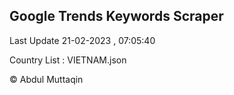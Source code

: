 

## Google Trends Keywords Scraper 
 
Last Update 21-02-2023 , 07:05:40

Country List :
VIETNAM.json



© Abdul Muttaqin 
